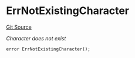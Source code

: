 # ErrNotExistingCharacter
[Git Source](https://github.com/Crossbell-Box/Crossbell-Contracts/blob/638047aa8a24788643a179bc4e4bad5b13618581/contracts/libraries/Error.sol)

*Character does not exist*


```solidity
error ErrNotExistingCharacter();
```

